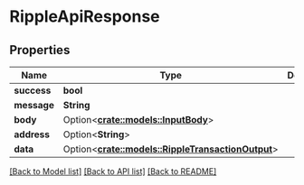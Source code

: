 # RippleApiResponse

## Properties

| Name        | Type                                                                             | Description | Notes       |
| ----------- | -------------------------------------------------------------------------------- | ----------- | ----------- |
| **success** | **bool**                                                                         |             |             |
| **message** | **String**                                                                       |             |             |
| **body**    | Option<[**crate::models::InputBody**](InputBody.md)>                             |             | \[optional] |
| **address** | Option<**String**>                                                               |             | \[optional] |
| **data**    | Option<[**crate::models::RippleTransactionOutput**](RippleTransactionOutput.md)> |             | \[optional] |

[\[Back to Model list\]](./#documentation-for-models) [\[Back to API list\]](./#documentation-for-api-endpoints) [\[Back to README\]](./)
